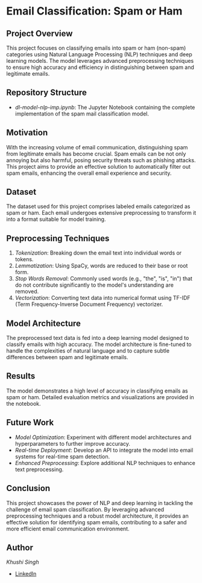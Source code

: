 # Email Classification: Spam or Ham

## Project Overview

This project focuses on classifying emails into spam or ham (non-spam) categories using Natural Language Processing (NLP) techniques and deep learning models. The model leverages advanced preprocessing techniques to ensure high accuracy and efficiency in distinguishing between spam and legitimate emails.

## Repository Structure

- *dl-model-nlp-imp.ipynb*: The Jupyter Notebook containing the complete implementation of the spam mail classification model.

## Motivation

With the increasing volume of email communication, distinguishing spam from legitimate emails has become crucial. Spam emails can be not only annoying but also harmful, posing security threats such as phishing attacks. This project aims to provide an effective solution to automatically filter out spam emails, enhancing the overall email experience and security.

## Dataset

The dataset used for this project comprises labeled emails categorized as spam or ham. Each email undergoes extensive preprocessing to transform it into a format suitable for model training.

## Preprocessing Techniques

1. *Tokenization*: Breaking down the email text into individual words or tokens.
2. *Lemmatization*: Using SpaCy, words are reduced to their base or root form.
3. *Stop Words Removal*: Commonly used words (e.g., "the", "is", "in") that do not contribute significantly to the model's understanding are removed.
4. *Vectorization*: Converting text data into numerical format using TF-IDF (Term Frequency-Inverse Document Frequency) vectorizer.

## Model Architecture

The preprocessed text data is fed into a deep learning model designed to classify emails with high accuracy. The model architecture is fine-tuned to handle the complexities of natural language and to capture subtle differences between spam and legitimate emails.

## Results

The model demonstrates a high level of accuracy in classifying emails as spam or ham. Detailed evaluation metrics and visualizations are provided in the notebook.

## Future Work

- *Model Optimization*: Experiment with different model architectures and hyperparameters to further improve accuracy.
- *Real-time Deployment*: Develop an API to integrate the model into email systems for real-time spam detection.
- *Enhanced Preprocessing*: Explore additional NLP techniques to enhance text preprocessing.

## Conclusion

This project showcases the power of NLP and deep learning in tackling the challenge of email spam classification. By leveraging advanced preprocessing techniques and a robust model architecture, it provides an effective solution for identifying spam emails, contributing to a safer and more efficient email communication environment.

## Author

*Khushi Singh*  
- [LinkedIn](https://www.linkedin.com/in/khushi-singh-5b4830221/)
